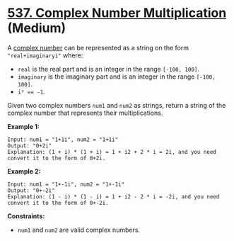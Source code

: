 # [537. Complex Number Multiplication][link] (Medium)

[link]: https://leetcode.com/problems/complex-number-multiplication/

A [complex number](https://en.wikipedia.org/wiki/Complex_number) can be represented as a string on
the form `"real+imaginaryi"` where:

- `real` is the real part and is an integer in the range `[-100, 100]`.
- `imaginary` is the imaginary part and is an integer in the range `[-100, 100]`.
- `i² == -1`.

Given two complex numbers `num1` and `num2` as strings, return a string of the complex number that
represents their multiplications.

**Example 1:**

```
Input: num1 = "1+1i", num2 = "1+1i"
Output: "0+2i"
Explanation: (1 + i) * (1 + i) = 1 + i2 + 2 * i = 2i, and you need convert it to the form of 0+2i.
```

**Example 2:**

```
Input: num1 = "1+-1i", num2 = "1+-1i"
Output: "0+-2i"
Explanation: (1 - i) * (1 - i) = 1 + i2 - 2 * i = -2i, and you need convert it to the form of 0+-2i.
```

**Constraints:**

- `num1` and `num2` are valid complex numbers.

